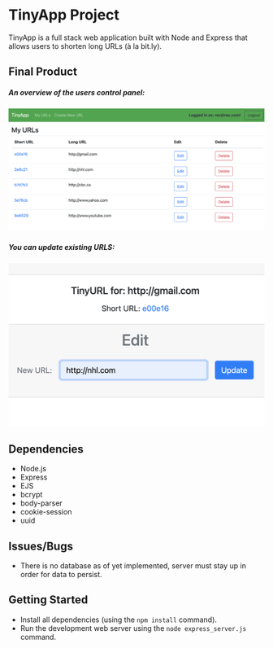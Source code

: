 # TinyApp Project

TinyApp is a full stack web application built with Node and Express that allows users to shorten long URLs (à la bit.ly).

## Final Product

##### An overview of the users control panel:

!["An overview of the users control panel"](https://github.com/mrfinesse47/tinyapp/blob/master/docs/1.png?raw=true)

##### You can update existing URLS:

!["You can update existing URLS"](https://github.com/mrfinesse47/tinyapp/blob/master/docs/2.png?raw=true)

## Dependencies

- Node.js
- Express
- EJS
- bcrypt
- body-parser
- cookie-session
- uuid

## Issues/Bugs

- There is no database as of yet implemented, server must stay up in order for data to persist.

## Getting Started

- Install all dependencies (using the `npm install` command).
- Run the development web server using the `node express_server.js` command.
